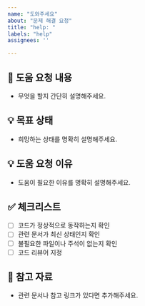 ```yaml
---
name: "도와주세요"
about: "문제 해결 요청"
title: "help: "
labels: "help"
assignees: ''

---
```


  <!-- Assigness에 본인과, 협력자를 추가합니다.-->

## 📝 도움 요청 내용

- 무엇을 할지 간단히 설명해주세요.

## 💡 목표 상태

- 희망하는 상태를 명확히 설명해주세요.

## 💡 도움 요청 이유

- 도움이 필요한 이유를 명확히 설명해주세요.

## ✅ 체크리스트

- [ ] 코드가 정상적으로 동작하는지 확인
- [ ] 관련 문서가 최신 상태인지 확인
- [ ] 불필요한 파일이나 주석이 없는지 확인
- [ ] 코드 리뷰어 지정

## 📎 참고 자료

- 관련 문서나 참고 링크가 있다면 추가해주세요.
